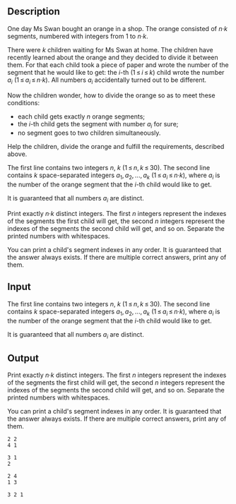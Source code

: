 ## Description

<div><p>One day Ms Swan bought an orange in a shop. The orange consisted of <span class="tex-span"><i>n</i>·<i>k</i></span> segments, numbered with integers from 1 to <span class="tex-span"><i>n</i>·<i>k</i></span>. </p><p>There were <span class="tex-span"><i>k</i></span> children waiting for Ms Swan at home. The children have recently learned about the orange and they decided to divide it between them. For that each child took a piece of paper and wrote the number of the segment that he would like to get: the <span class="tex-span"><i>i</i></span>-th <span class="tex-span">(1 ≤ <i>i</i> ≤ <i>k</i>)</span> child wrote the number <span class="tex-span"><i>a</i><sub class="lower-index"><i>i</i></sub></span> <span class="tex-span">(1 ≤ <i>a</i><sub class="lower-index"><i>i</i></sub> ≤ <i>n</i>·<i>k</i>)</span>. All numbers <span class="tex-span"><i>a</i><sub class="lower-index"><i>i</i></sub></span> accidentally turned out to be different.</p><p>Now the children wonder, how to divide the orange so as to meet these conditions:</p><ul> <li> each child gets exactly <span class="tex-span"><i>n</i></span> orange segments; </li><li> the <span class="tex-span"><i>i</i></span>-th child gets the segment with number <span class="tex-span"><i>a</i><sub class="lower-index"><i>i</i></sub></span> for sure; </li><li> no segment goes to two children simultaneously. </li></ul><p>Help the children, divide the orange and fulfill the requirements, described above.</p></div><div class="input-specification"><p>The first line contains two integers <span class="tex-span"><i>n</i></span>, <span class="tex-span"><i>k</i></span> <span class="tex-span">(1 ≤ <i>n</i>, <i>k</i> ≤ 30)</span>. The second line contains <span class="tex-span"><i>k</i></span> space-separated integers <span class="tex-span"><i>a</i><sub class="lower-index">1</sub>, <i>a</i><sub class="lower-index">2</sub>, ..., <i>a</i><sub class="lower-index"><i>k</i></sub></span> <span class="tex-span">(1 ≤ <i>a</i><sub class="lower-index"><i>i</i></sub> ≤ <i>n</i>·<i>k</i>)</span>, where <span class="tex-span"><i>a</i><sub class="lower-index"><i>i</i></sub></span> is the number of the orange segment that the <span class="tex-span"><i>i</i></span>-th child would like to get.</p><p>It is guaranteed that all numbers <span class="tex-span"><i>a</i><sub class="lower-index"><i>i</i></sub></span> are distinct.</p></div><div class="output-specification"><p>Print exactly <span class="tex-span"><i>n</i>·<i>k</i></span> distinct integers. The first <span class="tex-span"><i>n</i></span> integers represent the indexes of the segments the first child will get, the second <span class="tex-span"><i>n</i></span> integers represent the indexes of the segments the second child will get, and so on. Separate the printed numbers with whitespaces.</p><p>You can print a child's segment indexes in any order. It is guaranteed that the answer always exists. If there are multiple correct answers, print any of them.</p></div>

## Input

<p>The first line contains two integers <span class="tex-span"><i>n</i></span>, <span class="tex-span"><i>k</i></span> <span class="tex-span">(1 ≤ <i>n</i>, <i>k</i> ≤ 30)</span>. The second line contains <span class="tex-span"><i>k</i></span> space-separated integers <span class="tex-span"><i>a</i><sub class="lower-index">1</sub>, <i>a</i><sub class="lower-index">2</sub>, ..., <i>a</i><sub class="lower-index"><i>k</i></sub></span> <span class="tex-span">(1 ≤ <i>a</i><sub class="lower-index"><i>i</i></sub> ≤ <i>n</i>·<i>k</i>)</span>, where <span class="tex-span"><i>a</i><sub class="lower-index"><i>i</i></sub></span> is the number of the orange segment that the <span class="tex-span"><i>i</i></span>-th child would like to get.</p><p>It is guaranteed that all numbers <span class="tex-span"><i>a</i><sub class="lower-index"><i>i</i></sub></span> are distinct.</p>

## Output

<p>Print exactly <span class="tex-span"><i>n</i>·<i>k</i></span> distinct integers. The first <span class="tex-span"><i>n</i></span> integers represent the indexes of the segments the first child will get, the second <span class="tex-span"><i>n</i></span> integers represent the indexes of the segments the second child will get, and so on. Separate the printed numbers with whitespaces.</p><p>You can print a child's segment indexes in any order. It is guaranteed that the answer always exists. If there are multiple correct answers, print any of them.</p>





```input1
2 2
4 1

```




```input2
3 1
2

```




```output1
2 4 
1 3 

```




```output2
3 2 1 

```


